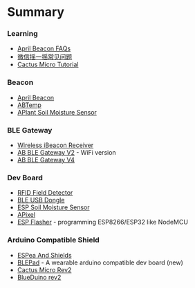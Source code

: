 # Summary

### Learning
 
* [April Beacon FAQs](How_to_use_ApriliBeacon.md)
* [微信摇一摇常见问题](WeChat_FAQ.md)
* [Cactus Micro Tutorial](Cactus_Micro_R2_Tutorial.md)

### Beacon

- [April Beacon](AprilBeacon.md)
- [ABTemp](ABTemp.md)
- [APlant Soil Moisture Sensor](APlant.md)

### BLE Gateway

- [Wireless iBeacon Receiver](Wireless_iBeacon_Receiver.md)
- [AB BLE Gateway V2](AB_BLE_Gateway.md) - WiFi version
- [AB BLE Gateway V4](AB_BLE_Gateway_V4.md)

### Dev Board

- [RFID Field Detector](RFID_Field_Detector.md)
- [BLE USB Dongle](BleUsbDongle.md)
- [ESP Soil Moisture Sensor](ESP_Soil_Moisture_Sensor.md)
- [APixel](APixel.md)
- [ESP Flasher](ESP_Flasher_Rev4.md) - programming ESP8266/ESP32 like NodeMCU

### Arduino Compatible Shield

- [ESPea And Shields](ESPea_And_Shields.md)
- [BLEPad](BLEPad.md) - A wearable arduino compatible dev board (new)
- [Cactus Micro Rev2](Cactus_Micro_Rev2.md)
- [BlueDuino rev2](BlueDuino_rev2.md)
